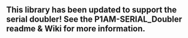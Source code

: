 ## This library has been updated to support the serial doubler! See the P1AM-SERIAL_Doubler readme & Wiki for more information. ##
